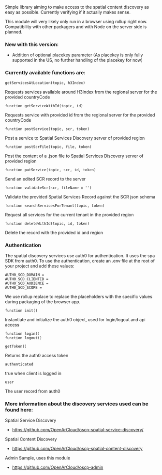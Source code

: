Simple library aiming to make access to the spatial content discovery as 
easy as possible. Currently verifying if it actually makes sense.


This module will very likely only run in a browser using rollup right now. 
Compatibility with other packagers and with Node on the server side is planned.


### New with this version:
- Addition of optional placekey parameter (As placekey is only fully supported in the US,
no further handling of the placekey for now)


### Currently available functions are:
    getServicesAtLocation(topic, h3Index)
Requests services available around H3Index from the regional server for the provided 
countryCode

    function getServiceWithId(topic, id)
Requests service with provided id from the regional server for the provided countryCode

    function postService(topic, scr, token)
Post a service to Spatial Services Discovery server of provided region

    function postScrFile(topic, file, token)
Post the content of a .json file to Spatial Services Discovery server of provided region

    function putService(topic, scr, id, token)
Send an edited SCR record to the server

    function validateScr(scr, fileName = '')
Validate the provided Spatial Services Record against the SCR json schema 

    function searchServicesForTenant(topic, token)
Request all services for the current tenant in the provided region

    function deleteWithId(topic, id, token)
Delete the record with the provided id and region


### Authentication

The spatial discovery services use auth0 for authentication. It uses the spa SDK from auth0. 
To use the authentication, create an .env file at the root of your project and add these 
values:

```
AUTH0_SCD_DOMAIN = 
AUTH0_SCD_CLIENTID = 
AUTH0_SCD_AUDIENCE = 
AUTH0_SCD_SCOPE = 
```

We use rollup replace to replace the placeholders with the specific values during 
packaging of the browser app.


    function init()
Instantiate and initialize the auth0 object, used for login/logout and api access

    function login()
    function logout()

    getToken()
Returns the auth0 access token

    authenticated
true when client is logged in

    user
The user record from auth0


### More information about the discovery services used can be found here:

Spatial Service Discovery
- https://github.com/OpenArCloud/oscp-spatial-service-discovery/

Spatial Content Discovery
- https://github.com/OpenArCloud/oscp-spatial-content-discovery

Admin Sample, uses this module
- https://github.com/OpenArCloud/oscp-admin